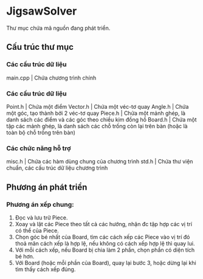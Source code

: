 ﻿# JigsawSolver

Thư mục chứa mã nguồn đang phát triển.

## Cấu trúc thư mục

### Các cấu trúc dữ liệu

main.cpp | Chứa chương trình chính

### Các cấu trúc dữ liệu

Point.h | Chứa một điểm
Vector.h | Chứa một véc-tơ quay
Angle.h | Chứa một góc, tạo thành bởi 2 véc-tơ quay
Piece.h | Chửa một mảnh ghép, là danh sách các điểm và các góc theo chiều kim đồng hồ
Board.h | Chứa một tập các mảnh ghép, là danh sách các chỗ trống còn lại trên bàn (hoặc là toàn bộ chỗ trống trên bàn)

### Các chức năng hỗ trợ

misc.h | Chứa các hàm dùng chung của chương trình
std.h | Chứa thư viện chuẩn, các cấu trúc dữ liệu chương trình

## Phương án phát triển

### Phương án xếp chung:

1. Đọc và lưu trữ Piece.
2. Xoay và lật các Piece theo tất cả các hướng, nhận đc tập hợp các vị trí có thể của Piece.
3. Chọn góc bé nhất của Board, tìm các cách xếp các Piece vào vị trí đó thoả mãn cách xếp là hợp lệ, nếu không có cách xếp hợp lệ thì quay lui.
4. Với mỗi cách xếp, nếu Board bị chia làm 2 phần, chọn phần có diện tích bé hơn.
5. Với Board (hoặc mỗi phần của Board), quay lại bước 3, hoặc dừng lại khi tìm thấy cách xếp đúng.

